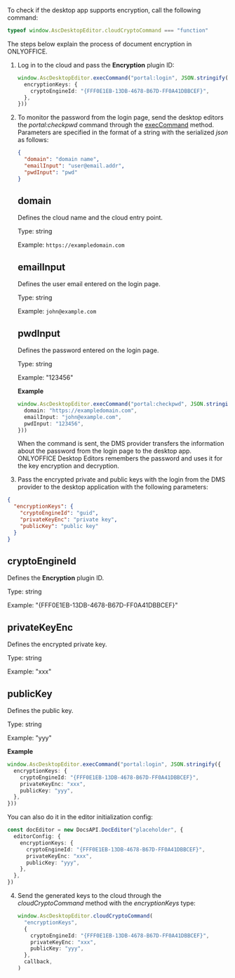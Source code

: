 To check if the desktop app supports encryption, call the following command:

``` ts
typeof window.AscDesktopEditor.cloudCryptoCommand === "function"
```

The steps below explain the process of document encryption in ONLYOFFICE.

1. Log in to the cloud and pass the **Encryption** plugin ID:

   ``` ts
   window.AscDesktopEditor.execCommand("portal:login", JSON.stringify({
     encryptionKeys: {
       cryptoEngineId: "{FFF0E1EB-13DB-4678-B67D-FF0A41DBBCEF}",
     },
   }))
   ```

2. To monitor the password from the login page, send the desktop editors the *portal:checkpwd* command through the [execCommand](../../execCommand/index.md) method. Parameters are specified in the format of a string with the serialized *json* as follows:

   ``` json
   {
     "domain": "domain name",
     "emailInput": "user@email.addr",
     "pwdInput": "pwd"
   }
   ```

   ## domain

   Defines the cloud name and the cloud entry point.

   Type: string

   Example: `https://exampledomain.com`

   ## emailInput

   Defines the user email entered on the login page.

   Type: string

   Example: `john@example.com`

   ## pwdInput

   Defines the password entered on the login page.

   Type: string

   Example: "123456"

   **Example**

   ``` ts
   window.AscDesktopEditor.execCommand("portal:checkpwd", JSON.stringify({
     domain: "https://exampledomain.com",
     emailInput: "john@example.com",
     pwdInput: "123456",
   }))
   ```

   When the command is sent, the DMS provider transfers the information about the password from the login page to the desktop app. ONLYOFFICE Desktop Editors remembers the password and uses it for the key encryption and decryption.

3. Pass the encrypted private and public keys with the login from the DMS provider to the desktop application with the following parameters:

``` json
{
  "encryptionKeys": {
    "cryptoEngineId": "guid",
    "privateKeyEnc": "private key",
    "publicKey": "public key"
  }
}
```

   ## cryptoEngineId

   Defines the **Encryption** plugin ID.

   Type: string

   Example: "{FFF0E1EB-13DB-4678-B67D-FF0A41DBBCEF}"

   ## privateKeyEnc

   Defines the encrypted private key.

   Type: string

   Example: "xxx"

   ## publicKey

   Defines the public key.

   Type: string

   Example: "yyy"

   **Example**

   ``` ts
   window.AscDesktopEditor.execCommand("portal:login", JSON.stringify({
     encryptionKeys: {
       cryptoEngineId: "{FFF0E1EB-13DB-4678-B67D-FF0A41DBBCEF}",
       privateKeyEnc: "xxx",
       publicKey: "yyy",
     },
   }))
   ```

   You can also do it in the editor initialization config:

   ``` ts
  const docEditor = new DocsAPI.DocEditor("placeholder", {
     editorConfig: {
       encryptionKeys: {
         cryptoEngineId: "{FFF0E1EB-13DB-4678-B67D-FF0A41DBBCEF}",
         privateKeyEnc: "xxx",
         publicKey: "yyy",
       },
     },
   })
   ```

4. Send the generated keys to the cloud through the *cloudCryptoCommand* method with the *encryptionKeys* type:

   ``` ts
   window.AscDesktopEditor.cloudCryptoCommand(
     "encryptionKeys",
     {
       cryptoEngineId: "{FFF0E1EB-13DB-4678-B67D-FF0A41DBBCEF}",
       privateKeyEnc: "xxx",
       publicKey: "yyy",
     },
     callback,
   )
   ```
